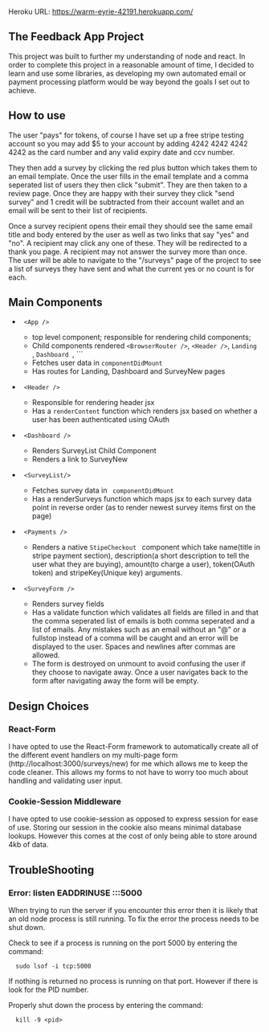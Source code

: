 Heroku URL: https://warm-eyrie-42191.herokuapp.com/

## The Feedback App Project

This project was built to further my understanding of node and react. In order to complete this project in a reasonable amount of time, I decided to learn and use some libraries, as developing my own automated email or payment processing platform would be way beyond the goals I set out to achieve. 


## How to use

The user "pays" for tokens, of course I have set up a free stripe testing account so you may add $5 to your account by adding 4242 4242 4242 4242 as the card number and any valid expiry date and ccv number.

They then add a survey by clicking the red plus button which takes them to an email template. Once the user fills in the email template and a comma seperated list of users they then click "submit". They are then taken to a review page. Once they are happy with their survey they click "send survey" and 1 credit will be subtracted from their account wallet and an email will be sent to their list of recipients.

Once a survey recipient opens their email they should see the same email title and body entered by the user as well as two links that say "yes" and "no". A recipient may click any one of these. They will be redirected to a thank you page. A recipient may not answer the survey more than once. The user will be able to navigate to the "/surveys" page of the project to see a list of surveys they have sent and what the current yes or no count is for each.

## Main Components

- ``` <App />```
    - top level component; responsible for rendering child components;
    - Child components rendered ```<BrowserRouter />```, ```<Header />```, ```Landing ```, ```Dashboard ```, ```<SurveyNew/>
    - Fetches user data in ```componentDidMount ```
    - Has routes for Landing, Dashboard and SurveyNew pages
- ``` <Header />```
    - Responsible for rendering header jsx
    - Has a ```renderContent``` function which renders jsx based on whether a user has been authenticated using OAuth
- ``` <Dashboard />```
    - Renders SurveyList Child Component
    - Renders a link to SurveyNew
- ``` <SurveyList/>```
    - Fetches survey data in ``` componentDidMount```
    - Has a renderSurveys function which maps jsx to each survey data point in reverse order (as to render newest survey items first on the page)
- ``` <Payments />```
    - Renders a native ```StipeCheckout ``` component which take name(title in stripe payment section), description(a short description to tell the user what they are buying), amount(to charge a user), token(OAuth token) and stripeKey(Unique key) arguments.

- ``` <SurveyForm />```
    - Renders survey fields
    - Has a validate function which validates all fields are filled in and that the comma seperated list of emails is both comma seperated and a list of emails. Any mistakes such as an email without an "@" or a fullstop instead of a comma will be caught and an error will be displayed to the user. Spaces and newlines after commas are allowed.
    - The form is destroyed on unmount to avoid confusing the user if they choose to navigate away. Once a user navigates back to the form after navigating away the form will be empty.
    
## Design Choices

### React-Form

I have opted to use the React-Form framework to automatically create all of the different event handlers on my multi-page form (http://localhost:3000/surveys/new) for me which allows me to keep the code cleaner. This allows my forms to not have to worry too much about handling and validating user input.

### Cookie-Session Middleware

I have opted to use cookie-session as opposed to express session for ease of use. Storing our session in the cookie also means minimal database lookups. However this comes at the cost of only being able to store around 4kb of data.

## TroubleShooting

### Error: listen EADDRINUSE :::5000

When trying to run the server if you encounter this error then it is likely that an old node process is still running. To fix the error the process needs to be shut down.

Check to see if a process is running on the port 5000 by entering the command:

```
  sudo lsof -i tcp:5000
```

If nothing is returned no process is running on that port. However if there is look for the PID number.

Properly shut down the process by entering the command:

```
  kill -9 <pid>
```

